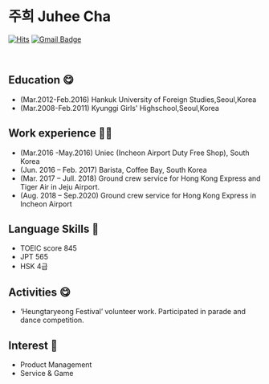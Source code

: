 # 주희 Juhee Cha


[![Hits](https://hits.seeyoufarm.com/api/count/incr/badge.svg?url=https%3A%2F%2Fgithub.com%2Fchajuhui123&count_bg=%23FFD5D5&title_bg=%23FF7575&icon=&icon_color=%23E7E7E7&title=VISIT&edge_flat=false)](https://hits.seeyoufarm.com)
[![Gmail Badge](https://img.shields.io/badge/Gmail-d14836?style=flat-square&logo=Gmail&logoColor=white&link=mailto:soyeonp92@gmail.com)](mailto:soyeonp92@gmail.com)


<br>

## Education 😋
- (Mar.2012-Feb.2016) Hankuk University of Foreign Studies,Seoul,Korea
- (Mar.2008-Feb.2011) Kyunggi Girls' Highschool,Seoul,Korea

## Work experience 🤹‍♀️
- (Mar.2016 -May.2016) Uniec (Incheon Airport Duty Free Shop), South Korea
- (Jun. 2016 – Feb. 2017) Barista, Coffee Bay, South Korea 
- (Mar. 2017 – Jull. 2018) Ground crew service for Hong Kong Express and Tiger Air in Jeju Airport.
- (Aug. 2018 – Sep.2020) Ground crew service for Hong Kong Express in Incheon Airport

## Language Skills 👀
- TOEIC score 845
- JPT 565
- HSK 4급

## Activities 😋
- ‘Heungtaryeong Festival’ volunteer work. Participated in parade and dance competition.


## Interest 👀
- Product Management
- Service & Game
